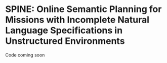 # SPINE: Online Semantic Planning for Missions with Incomplete Natural Language Specifications in Unstructured Environments

Code coming soon
